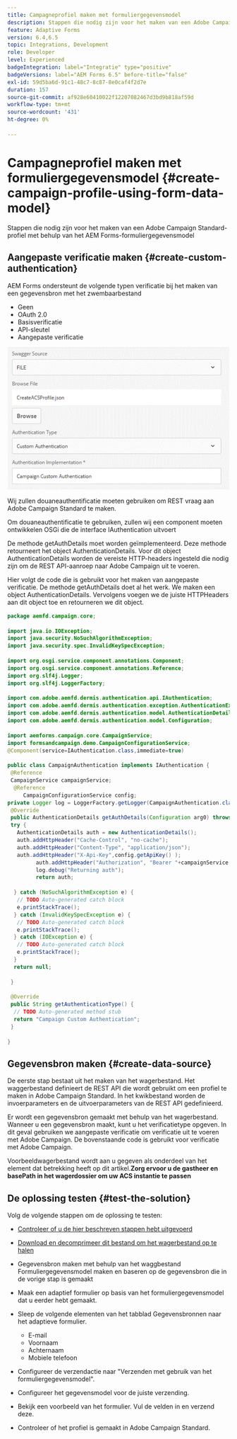 ```yaml
---
title: Campagneprofiel maken met formuliergegevensmodel
description: Stappen die nodig zijn voor het maken van een Adobe Campaign Standard-profiel met behulp van het AEM Forms-formuliergegevensmodel
feature: Adaptive Forms
version: 6.4,6.5
topic: Integrations, Development
role: Developer
level: Experienced
badgeIntegration: label="Integratie" type="positive"
badgeVersions: label="AEM Forms 6.5" before-title="false"
exl-id: 59d5ba6d-91c1-48c7-8c87-8e0caf4f2d7e
duration: 157
source-git-commit: af928e60410022f12207082467d3bd9b818af59d
workflow-type: tm+mt
source-wordcount: '431'
ht-degree: 0%

---
```


# Campagneprofiel maken met formuliergegevensmodel {#create-campaign-profile-using-form-data-model}

Stappen die nodig zijn voor het maken van een Adobe Campaign Standard-profiel met behulp van het AEM Forms-formuliergegevensmodel

## Aangepaste verificatie maken {#create-custom-authentication}

AEM Forms ondersteunt de volgende typen verificatie bij het maken van een gegevensbron met het zwembaarbestand

* Geen
* OAuth 2.0
* Basisverificatie
* API-sleutel
* Aangepaste verificatie

![campagne](assets/campaignfdm.gif)

Wij zullen douaneauthentificatie moeten gebruiken om REST vraag aan Adobe Campaign Standard te maken.

Om douaneauthentificatie te gebruiken, zullen wij een component moeten ontwikkelen OSGi die de interface IAuthentication uitvoert

De methode getAuthDetails moet worden geïmplementeerd. Deze methode retourneert het object AuthenticationDetails. Voor dit object AuthenticationDetails worden de vereiste HTTP-headers ingesteld die nodig zijn om de REST API-aanroep naar Adobe Campaign uit te voeren.

Hier volgt de code die is gebruikt voor het maken van aangepaste verificatie. De methode getAuthDetails doet al het werk. We maken een object AuthenticationDetails. Vervolgens voegen we de juiste HTTPHeaders aan dit object toe en retourneren we dit object.

```java
package aemfd.campaign.core;

import java.io.IOException;
import java.security.NoSuchAlgorithmException;
import java.security.spec.InvalidKeySpecException;

import org.osgi.service.component.annotations.Component;
import org.osgi.service.component.annotations.Reference;
import org.slf4j.Logger;
import org.slf4j.LoggerFactory;

import com.adobe.aemfd.dermis.authentication.api.IAuthentication;
import com.adobe.aemfd.dermis.authentication.exception.AuthenticationException;
import com.adobe.aemfd.dermis.authentication.model.AuthenticationDetails;
import com.adobe.aemfd.dermis.authentication.model.Configuration;

import aemforms.campaign.core.CampaignService;
import formsandcampaign.demo.CampaignConfigurationService;
@Component(service=IAuthentication.class,immediate=true)

public class CampaignAuthentication implements IAuthentication {
 @Reference
 CampaignService campaignService;
  @Reference
     CampaignConfigurationService config;
private Logger log = LoggerFactory.getLogger(CampaignAuthentication.class);
 @Override
 public AuthenticationDetails getAuthDetails(Configuration arg0) throws AuthenticationException {
 try {
   AuthenticationDetails auth = new AuthenticationDetails();
   auth.addHttpHeader("Cache-Control", "no-cache");
   auth.addHttpHeader("Content-Type", "application/json");
   auth.addHttpHeader("X-Api-Key",config.getApiKey() );
         auth.addHttpHeader("Authorization", "Bearer "+campaignService.getAccessToken());
         log.debug("Returning auth");
         return auth;
   
  } catch (NoSuchAlgorithmException e) {
   // TODO Auto-generated catch block
   e.printStackTrace();
  } catch (InvalidKeySpecException e) {
   // TODO Auto-generated catch block
   e.printStackTrace();
  } catch (IOException e) {
   // TODO Auto-generated catch block
   e.printStackTrace();
  }
  return null;
  
 }

 @Override
 public String getAuthenticationType() {
  // TODO Auto-generated method stub
  return "Campaign Custom Authentication";
 }

}
```

## Gegevensbron maken {#create-data-source}

De eerste stap bestaat uit het maken van het wagerbestand. Het waggerbestand definieert de REST API die wordt gebruikt om een profiel te maken in Adobe Campaign Standard. In het kwikbestand worden de invoerparameters en de uitvoerparameters van de REST API gedefinieerd.

Er wordt een gegevensbron gemaakt met behulp van het wagerbestand. Wanneer u een gegevensbron maakt, kunt u het verificatietype opgeven. In dit geval gebruiken we aangepaste verificatie om verificatie uit te voeren met Adobe Campaign. De bovenstaande code is gebruikt voor verificatie met Adobe Campaign.

Voorbeeldwagerbestand wordt aan u gegeven als onderdeel van het element dat betrekking heeft op dit artikel.**Zorg ervoor u de gastheer en basePath in het wagerdossier om uw ACS instantie te passen**

## De oplossing testen {#test-the-solution}

Volg de volgende stappen om de oplossing te testen:
* [Controleer of u de hier beschreven stappen hebt uitgevoerd](aem-forms-with-campaign-standard-getting-started-tutorial.md)
* [Download en decomprimeer dit bestand om het wagerbestand op te halen](assets/create-acs-profile-swagger-file.zip)
* Gegevensbron maken met behulp van het waggbestand Formuliergegevensmodel maken en baseren op de gegevensbron die in de vorige stap is gemaakt
* Maak een adaptief formulier op basis van het formuliergegevensmodel dat u eerder hebt gemaakt.
* Sleep de volgende elementen van het tabblad Gegevensbronnen naar het adaptieve formulier.

   * E-mail
   * Voornaam
   * Achternaam
   * Mobiele telefoon

* Configureer de verzendactie naar &quot;Verzenden met gebruik van het formuliergegevensmodel&quot;.
* Configureer het gegevensmodel voor de juiste verzending.
* Bekijk een voorbeeld van het formulier. Vul de velden in en verzend deze.
* Controleer of het profiel is gemaakt in Adobe Campaign Standard.
